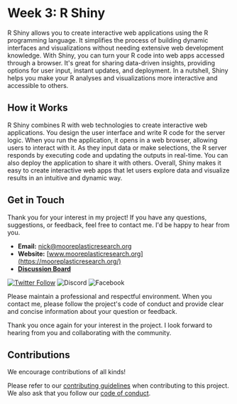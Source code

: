 # Week 3: R Shiny
R Shiny allows you to create interactive web applications using the R programming language. It simplifies the process of building dynamic interfaces and visualizations without needing extensive web development knowledge. With Shiny, you can turn your R code into web apps accessed through a browser. It's great for sharing data-driven insights, providing options for user input, instant updates, and deployment. In a nutshell, Shiny helps you make your R analyses and visualizations more interactive and accessible to others.

## How it Works
R Shiny combines R with web technologies to create interactive web applications. You design the user interface and write R code for the server logic. When you run the application, it opens in a web browser, allowing users to interact with it. As they input data or make selections, the R server responds by executing code and updating the outputs in real-time. You can also deploy the application to share it with others. Overall, Shiny makes it easy to create interactive web apps that let users explore data and visualize results in an intuitive and dynamic way.

## Get in Touch

Thank you for your interest in my project! If you have any questions, suggestions, or feedback, feel free to contact me. I'd be happy to hear from you.

- **Email:** [nick@mooreplasticresearch.org](mailto:nick@mooreplasticresearch.org)
- **Website:** [www.mooreplasticresearch.org](https://mooreplasticresearch.org/)
- [**Discussion Board**](https://github.com/nickleong20/Week3_OpenSpecy/discussions/1)
  
[![Twitter Follow](https://img.shields.io/twitter/follow/MoorePlasticRes?style=social)](https://twitter.com/MoorePlasticRes)
![Discord](https://img.shields.io/badge/Discord-Placeholder-7289DA?logo=discord&logoColor=white)
![Facebook](https://img.shields.io/badge/Facebook-Placeholder-3b5998?logo=facebook&logoColor=white)


Please maintain a professional and respectful environment. When you contact me, please follow the project's code of conduct and provide clear and concise information about your question or feedback. 

Thank you once again for your interest in the project. I look forward to hearing from you and collaborating with the community.

## Contributions
We encourage contributions of all kinds!

Please refer to our [contributing guidelines](https://github.com/nickleong20/Week2_OpenSpecy/blob/main/CONTRIBUTING.md) when contributing to this project. We also ask that you follow our [code of conduct](). 

